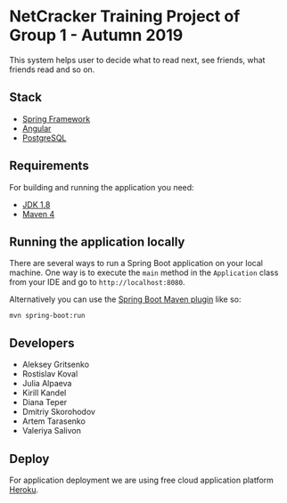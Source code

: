 # NetCracker Training Project of Group 1 - Autumn 2019

This system helps user to decide what to read next,
see friends, what friends read and so on.

## Stack

- [Spring Framework](https://spring.io/)
- [Angular](https://angular.io/)
- [PostgreSQL](https://www.postgresql.org/)

## Requirements

For building and running the application you need:

- [JDK 1.8](http://www.oracle.com/technetwork/java/javase/downloads/jdk8-downloads-2133151.html)
- [Maven 4](https://maven.apache.org)

## Running the application locally

There are several ways to run a Spring Boot application on your local machine. 
One way is to execute the `main` method in the `Application` class from your IDE 
and go to `http://localhost:8080`.

Alternatively you can use the 
[Spring Boot Maven plugin](https://docs.spring.io/spring-boot/docs/current/reference/html/build-tool-plugins-maven-plugin.html) like so:

```shell
mvn spring-boot:run
```

## Developers

- Aleksey Gritsenko
- Rostislav Koval
- Julia Alpaeva
- Kirill Kandel
- Diana Teper
- Dmitriy Skorohodov
- Artem Tarasenko
- Valeriya Salivon


## Deploy

For application deployment we are using free cloud application platform [Heroku](https://dashboard.heroku.com).

